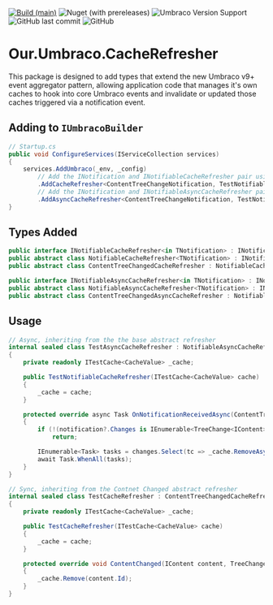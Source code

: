 [![Build (main)](https://github.com/mroberts91/umbraco-cache-refresher/actions/workflows/ci.yml/badge.svg)](https://github.com/mroberts91/umbraco-cache-refresher/actions/workflows/ci.yml)
![Nuget (with prereleases)](https://img.shields.io/nuget/vpre/Our.Umbraco.CacheRefresher)
![Umbraco Version Support](https://img.shields.io/badge/Umbraco-9%2B-blue)
![GitHub last commit](https://img.shields.io/github/last-commit/mroberts91/umbraco-cache-refresher)
![GitHub](https://img.shields.io/github/license/mroberts91/umbraco-cache-refresher)  

# Our.Umbraco.CacheRefresher

This package is designed to add types that extend the new Umbraco v9+ event aggregator
pattern, allowing application code that manages it's own caches to hook into
core Umbraco events and invalidate or updated those caches triggered via
a notification event.

## Adding to `IUmbracoBuilder`
``` csharp
// Startup.cs
public void ConfigureServices(IServiceCollection services)
{
    services.AddUmbraco(_env, _config)
        // Add the INotification and INotifiableCacheRefresher pair using the Umbraco builder
        .AddCacheRefresher<ContentTreeChangeNotification, TestNotifiableCacheRefresher>()
        // Add the INotification and INotifiableAsyncCacheRefresher pair using the Umbraco builder
        .AddAsyncCacheRefresher<ContentTreeChangeNotification, TestNotifiableAsyncCacheRefresher>();
}
```
## Types Added
``` csharp
public interface INotifiableCacheRefresher<in TNotification> : INotificationHandler<TNotification> { }
public abstract class NotifiableCacheRefresher<TNotification> : INotifiableCacheRefresher<TNotification> { }
public abstract class ContentTreeChangedCacheRefresher : NotifiableCacheRefresher<ContentTreeChangeNotification> { }

public interface INotifiableAsyncCacheRefresher<in TNotification> : INotificationAsyncHandler<TNotification> { }
public abstract class NotifiableAsyncCacheRefresher<TNotification> : INotifiableAsyncCacheRefresher<TNotification> { }
public abstract class ContentTreeChangedAsyncCacheRefresher : NotifiableAsyncCacheRefresher<ContentTreeChangeNotification> { }
```

## Usage
``` csharp
// Async, inheriting from the the base abstract refresher
internal sealed class TestAsyncCacheRefresher : NotifiableAsyncCacheRefresher<ContentTreeChangeNotification>
{
    private readonly ITestCache<CacheValue> _cache;

    public TestNotifiableCacheRefresher(ITestCache<CacheValue> cache)
    {
        _cache = cache;
    }

    protected override async Task OnNotificationReceivedAsync(ContentTreeChangeNotification notification, CancellationToken cancellationToken)
    {
        if (!(notification?.Changes is IEnumerable<TreeChange<IContent>> changes))
            return;

        IEnumerable<Task> tasks = changes.Select(tc => _cache.RemoveAsync(tc.Item.Id));
        await Task.WhenAll(tasks);
    }
}

// Sync, inheriting from the Contnet Changed abstract refresher
internal sealed class TestCacheRefresher : ContentTreeChangedCacheRefresher
{
    private readonly ITestCache<CacheValue> _cache;

    public TestCacheRefresher(ITestCache<CacheValue> cache)
    {
        _cache = cache;
    }

    protected override void ContentChanged(IContent content, TreeChangeTypes treeChangeType)
    {
        _cache.Remove(content.Id);
    }
}
```
